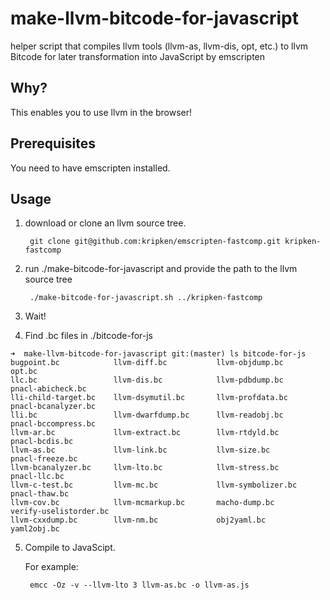 # make-llvm-bitcode-for-javascript
helper script that compiles llvm tools (llvm-as, llvm-dis, opt, etc.) to llvm Bitcode for later transformation into JavaScript by emscripten

## Why?

This enables you to use llvm in the browser!

## Prerequisites

You need to have emscripten installed.

## Usage

1. download or clone an llvm source tree.

        git clone git@github.com:kripken/emscripten-fastcomp.git kripken-fastcomp
   
2. run ./make-bitcode-for-javascript and provide the path to the llvm source tree

        ./make-bitcode-for-javascript.sh ../kripken-fastcomp
    
3. Wait!

4. Find .bc files in ./bitcode-for-js

```
➜  make-llvm-bitcode-for-javascript git:(master) ls bitcode-for-js
bugpoint.bc            llvm-diff.bc           llvm-objdump.bc        opt.bc
llc.bc                 llvm-dis.bc            llvm-pdbdump.bc        pnacl-abicheck.bc
lli-child-target.bc    llvm-dsymutil.bc       llvm-profdata.bc       pnacl-bcanalyzer.bc
lli.bc                 llvm-dwarfdump.bc      llvm-readobj.bc        pnacl-bccompress.bc
llvm-ar.bc             llvm-extract.bc        llvm-rtdyld.bc         pnacl-bcdis.bc
llvm-as.bc             llvm-link.bc           llvm-size.bc           pnacl-freeze.bc
llvm-bcanalyzer.bc     llvm-lto.bc            llvm-stress.bc         pnacl-llc.bc
llvm-c-test.bc         llvm-mc.bc             llvm-symbolizer.bc     pnacl-thaw.bc
llvm-cov.bc            llvm-mcmarkup.bc       macho-dump.bc          verify-uselistorder.bc
llvm-cxxdump.bc        llvm-nm.bc             obj2yaml.bc            yaml2obj.bc
```

5. Compile to JavaScipt.
    
    For example:
        
        emcc -Oz -v --llvm-lto 3 llvm-as.bc -o llvm-as.js

